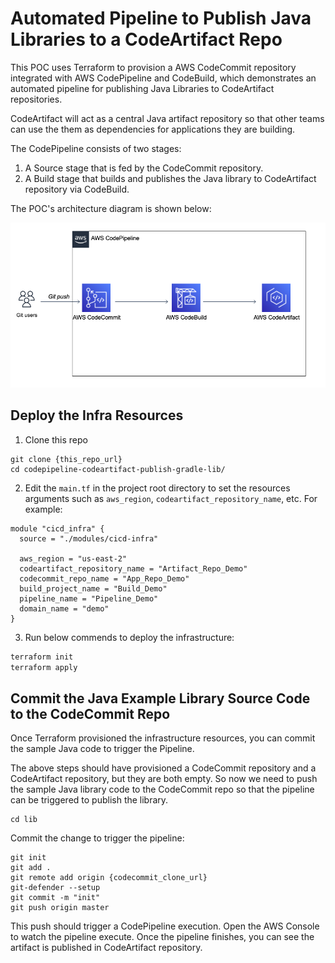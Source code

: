 # Automated Pipeline to Publish Java Libraries to a CodeArtifact Repo
This POC uses Terraform to provision a AWS CodeCommit repository integrated with AWS CodePipeline and CodeBuild, which demonstrates an automated pipeline for publishing Java Libraries to CodeArtifact repositories.

CodeArtifact will act as a central Java artifact repository so that other teams can use the them as dependencies for applications they are building.

The CodePipeline consists of two stages:

1. A Source stage that is fed by the CodeCommit repository.
2. A Build stage that builds and publishes the Java library to CodeArtifact repository via CodeBuild.

The POC's architecture diagram is shown below:

![Architecture](images/architecture.png)

## Deploy the Infra Resources

1. Clone this repo

```
git clone {this_repo_url}
cd codepipeline-codeartifact-publish-gradle-lib/

```

2. Edit the `main.tf` in the project root directory to set the resources arguments such as `aws_region`, `codeartifact_repository_name`, etc. For example:

```hcl
module "cicd_infra" {
  source = "./modules/cicd-infra"

  aws_region = "us-east-2"
  codeartifact_repository_name = "Artifact_Repo_Demo"
  codecommit_repo_name = "App_Repo_Demo"
  build_project_name = "Build_Demo"
  pipeline_name = "Pipeline_Demo"
  domain_name = "demo"
}
```

3. Run below commends to deploy the infrastructure:

```bash
terraform init
terraform apply
```

## Commit the Java Example Library Source Code to the CodeCommit Repo
Once Terraform provisioned the infrastructure resources, you can commit the sample Java code to trigger the Pipeline. 

The above steps should have provisioned a CodeCommit repository and a CodeArtifact repository, but they are both empty. So now we need to push the sample Java library code to the CodeCommit repo so that the pipeline can be triggered to publish the library.


```
cd lib
```

Commit the change to trigger the pipeline:

```shell
git init
git add .
git remote add origin {codecommit_clone_url}
git-defender --setup
git commit -m "init"
git push origin master
```

This push should trigger a CodePipeline execution. Open the AWS Console to watch the pipeline execute. Once the pipeline finishes, you can see the artifact is published in CodeArtifact repository.
